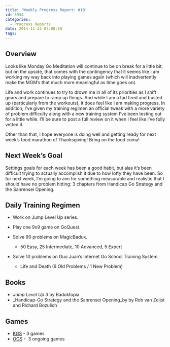 ```yaml
---
title: 'Weekly Progress Report: #10'
id: 5934
categories:
  - Progress Reports
date: 2014-11-22 07:00:19
tags:
---
```


## Overview

Looks like Monday Go Meditation will continue to be on break for a little bit; but on the upside, that comes with the contingency that it seems like I am working my way back into playing games again (which will inadvertently make the MGM’s that much more meaningful as time goes on).

Life and work continues to try to drown me in all of its priorities as I shift gears and prepare to ramp up things. And while I am a tad tired and busted up (particularly from the workouts), it does feel like I am making progress. In addition, I’ve given my training regimen an official tweak with a more variety of problem difficulty along with a new training system I’ve been testing out for a little while. I’ll be sure to post a full review on it when I feel like I’ve fully vetted it.

Other than that, I hope everyone is doing well and getting ready for next week’s food marathon of Thanksgiving! Bring on the food coma!

## Next Week’s Goal

Settings goals for each week has been a good habit, but alas it’s been difficult trying to actually accomplish it due to how lofty they have been. So for next week, I’m going to aim for something measurable and realistic that I should have no problem hitting: 3 chapters from Handicap Go Strategy and the Sanrensei Opening.

## Daily Training Regimen

*   Work on Jump Level Up series.
*   Play one 9x9 game on GoQuest.
*   Solve 90 problems on MagicBaduk.

    *   50 Easy, 25 Intermediate, 10 Advanced, 5 Expert

*   Solve 10 problems on Guo Juan’s Internet Go School Training System.

    *   Life and Death (9 Old Problems / 1 New Problem)

## Books

*   _Jump Level Up 3_ by Baduktopia
*   _Handicap-Go Strategy and the Sanrensei Opening_by by Rob van Zeijst and Richard Bozulich

## Games

*   [KGS](http://www.gokgs.com "KGS Website") - 3 games
*   [OGS](http://www.online-go.com "Online Go Server") -  3 ongoing games